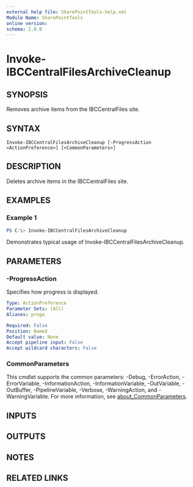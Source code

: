 ```yaml
---
external help file: SharePointTools-help.xml
Module Name: SharePointTools
online version:
schema: 2.0.0
---
```


# Invoke-IBCCentralFilesArchiveCleanup

## SYNOPSIS
Removes archive items from the IBCCentralFiles site.

## SYNTAX

```
Invoke-IBCCentralFilesArchiveCleanup [-ProgressAction <ActionPreference>] [<CommonParameters>]
```

## DESCRIPTION
Deletes archive items in the IBCCentralFiles site.

## EXAMPLES

### Example 1
```powershell
PS C:\> Invoke-IBCCentralFilesArchiveCleanup
```

Demonstrates typical usage of Invoke-IBCCentralFilesArchiveCleanup.

## PARAMETERS

### -ProgressAction
Specifies how progress is displayed.

```yaml
Type: ActionPreference
Parameter Sets: (All)
Aliases: proga

Required: False
Position: Named
Default value: None
Accept pipeline input: False
Accept wildcard characters: False
```

### CommonParameters
This cmdlet supports the common parameters: -Debug, -ErrorAction, -ErrorVariable, -InformationAction, -InformationVariable, -OutVariable, -OutBuffer, -PipelineVariable, -Verbose, -WarningAction, and -WarningVariable. For more information, see [about_CommonParameters](http://go.microsoft.com/fwlink/?LinkID=113216).

## INPUTS

## OUTPUTS

## NOTES

## RELATED LINKS
